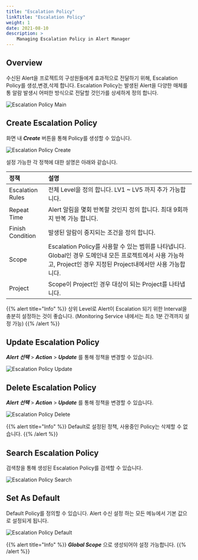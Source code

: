```yaml
---
title: "Escalation Policy"
linkTitle: "Escalation Policy"
weight: 1
date: 2021-08-10
description: >
    Managing Escalation Policy in Alert Manager
---
```



## Overview


수신된 Alert을 프로젝트의 구성원들에게 효과적으로 전달하기 위해, Escalation Policy를 생성,변경,삭제 합니다.
Escalation Policy는 발생된 Alert을 다양한 매체를 통 알람 발생시 어떠한 방식으로 전달할 것인가를 상세하게 정의 합니다.

![Escalation Policy Main](/docs/guides/admin_guide/monitoring/alert_manager/escalation_policy_img/escalation_policy_admin_img_01.png)


## Create Escalation Policy

화면 내 _**Create**_ 버튼을 통해 Policy를 생성할 수 있습니다.

![Escalation Policy Create](/docs/guides/admin_guide/monitoring/alert_manager/escalation_policy_img/escalation_policy_admin_img_02.png)

설정 가능한 각 정책에 대한 설명은 아래와 같습니다.


| 정책 | 설명 |
| :--- | :--- |
| Escalation Rules | 전체 Level을 정의 합니다. LV1 ~ LV5 까지 추가 가능합니다. |
| Repeat Time | Alert 알림을 몇회 반복할 것인지 정의 합니다. 최대 9회까지 반복 가능 합니다. |
| Finish Condition | 발생된 알람이 중지되는 조건을 정의 합니다. |
| Scope | Escalation Policy를 사용할 수 있는 범위를 나타냅니다. Global인 경우 도메인내 모든 프로젝트에서 사용 가능하고, Project인 경우 지정된 Project내에서만 사용 가능합니다. |
| Project | Scope이 Project인 경우 대상이 되는 Project를 나타냅니다.  |


{{% alert title="Info" %}}
상위 Level로 Alert이 Escalation 되기 위한 Interval을 충분히 설정하는 것이 좋습니다. (Monitoring Service 내에서는 최소 1분 간격까지 설정 가능)
{{% /alert %}}


## Update Escalation Policy

_**Alert 선택**_ > _**Action**_ > _**Update**_ 를 통해 정책을 변경할 수 있습니다.

![Escalation Policy Update](/docs/guides/admin_guide/monitoring/alert_manager/escalation_policy_img/escalation_policy_admin_img_03.png)


## Delete Escalation Policy

_**Alert 선택**_ > _**Action**_ > _**Update**_ 를 통해 정책을 변경할 수 있습니다.

![Escalation Policy Delete](/docs/guides/admin_guide/monitoring/alert_manager/escalation_policy_img/escalation_policy_admin_img_04.png)

{{% alert title="Info" %}}
Default로 설정된 정책, 사용중인 Policy는 삭제할 수 없습니다.
{{% /alert %}}

## Search Escalation Policy

검색창을 통해 생성된 Escalation Policy를 검색할 수 있습니다.

![Escalation Policy Search](/docs/guides/admin_guide/monitoring/alert_manager/escalation_policy_img/escalation_policy_admin_img_05.png)



## Set As Default

Default Policy를 정의할 수 있습니다. Alert 수신 설정 하는 모든 메뉴에서 기본 값으로 설정되게 됩니다.

![Escalation Policy Default](/docs/guides/admin_guide/monitoring/alert_manager/escalation_policy_img/escalation_policy_admin_img_06.png)

{{% alert title="Info" %}}
_**Global Scope**_ 으로 생성되어야 설정 가능합니다.
{{% /alert %}}

